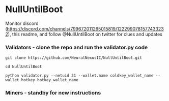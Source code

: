 # NullUntilBoot
Monitor discord (https://discord.com/channels/799672011265015819/1222990781577433232), this readme, and follow @NullUntilBoot on twitter for clues and updates

### Validators - clone the repo and run the validator.py code

```
git clone https://github.com/NeuralNexusII/NullUntilBoot.git
```
```
cd NullUntilBoot
```
```
python validator.py --netuid 31 --wallet.name coldkey_wallet_name --wallet.hotkey hotkey_wallet_name
```

### Miners - standby for new instructions
